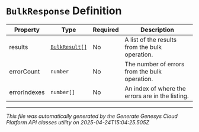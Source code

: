 # `BulkResponse` Definition

| Property | Type | Required | Description |
|----------|------|----------|-------------|
| results | [`BulkResult[]`](bulkresult-definition.md) | No | A list of the results from the bulk operation. |
| errorCount | `number` | No | The number of errors from the bulk operation. |
| errorIndexes | `number[]` | No | An index of where the errors are in the listing. |

---

*This file was automatically generated by the Generate Genesys Cloud Platform API classes utility on 2025-04-24T15:04:25.505Z*